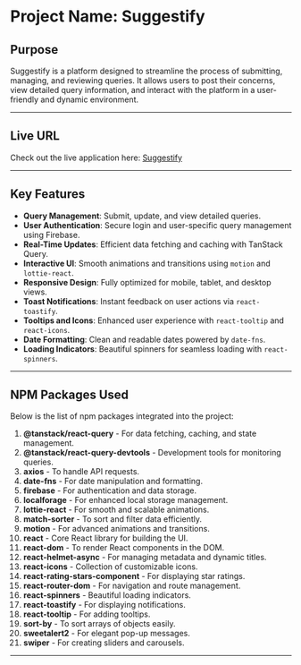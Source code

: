 # Project Name: Suggestify

## **Purpose**

Suggestify is a platform designed to streamline the process of submitting, managing, and reviewing queries. It allows users to post their concerns, view detailed query information, and interact with the platform in a user-friendly and dynamic environment.

---

## **Live URL**

Check out the live application here: [Suggestify](https://product-recommendation-s-999ef.web.app/)

---

## **Key Features**

- **Query Management**: Submit, update, and view detailed queries.
- **User Authentication**: Secure login and user-specific query management using Firebase.
- **Real-Time Updates**: Efficient data fetching and caching with TanStack Query.
- **Interactive UI**: Smooth animations and transitions using `motion` and `lottie-react`.
- **Responsive Design**: Fully optimized for mobile, tablet, and desktop views.
- **Toast Notifications**: Instant feedback on user actions via `react-toastify`.
- **Tooltips and Icons**: Enhanced user experience with `react-tooltip` and `react-icons`.
- **Date Formatting**: Clean and readable dates powered by `date-fns`.
- **Loading Indicators**: Beautiful spinners for seamless loading with `react-spinners`.

---

## **NPM Packages Used**

Below is the list of npm packages integrated into the project:

1. **@tanstack/react-query** - For data fetching, caching, and state management.
2. **@tanstack/react-query-devtools** - Development tools for monitoring queries.
3. **axios** - To handle API requests.
4. **date-fns** - For date manipulation and formatting.
5. **firebase** - For authentication and data storage.
6. **localforage** - For enhanced local storage management.
7. **lottie-react** - For smooth and scalable animations.
8. **match-sorter** - To sort and filter data efficiently.
9. **motion** - For advanced animations and transitions.
10. **react** - Core React library for building the UI.
11. **react-dom** - To render React components in the DOM.
12. **react-helmet-async** - For managing metadata and dynamic titles.
13. **react-icons** - Collection of customizable icons.
14. **react-rating-stars-component** - For displaying star ratings.
15. **react-router-dom** - For navigation and route management.
16. **react-spinners** - Beautiful loading indicators.
17. **react-toastify** - For displaying notifications.
18. **react-tooltip** - For adding tooltips.
19. **sort-by** - To sort arrays of objects easily.
20. **sweetalert2** - For elegant pop-up messages.
21. **swiper** - For creating sliders and carousels.

---

